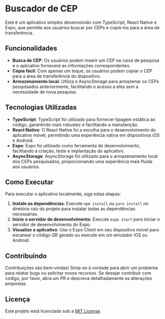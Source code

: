 # Buscador de CEP

Este é um aplicativo simples desenvolvido com TypeScript, React Native e Expo, que permite aos usuários buscar por CEPs e copiá-los para a área de transferência.

## Funcionalidades

- **Busca de CEP**: Os usuários podem inserir um CEP na caixa de pesquisa e o aplicativo fornecerá as informações correspondentes.
- **Cópia fácil**: Com apenas um toque, os usuários podem copiar o CEP para a área de transferência do dispositivo.
- **Armazenamento local**: Utiliza o AsyncStorage para armazenar os CEPs pesquisados anteriormente, facilitando o acesso a eles sem a necessidade de nova pesquisa.

## Tecnologias Utilizadas

- **TypeScript**: TypeScript foi utilizado para fornecer tipagem estática ao código, garantindo mais robustez e facilitando a manutenção.
- **React Native**: O React Native foi a escolha para o desenvolvimento do aplicativo móvel, permitindo uma experiência nativa em dispositivos iOS e Android.
- **Expo**: Expo foi utilizado como ferramenta de desenvolvimento, facilitando a criação, teste e implantação do aplicativo.
- **AsyncStorage**: AsyncStorage foi utilizado para o armazenamento local dos CEPs pesquisados, proporcionando uma experiência mais fluida aos usuários.

## Como Executar

Para executar o aplicativo localmente, siga estas etapas:

1. **Instale as dependências**: Execute `npm install` ou `yarn install` no diretório raiz do projeto para instalar todas as dependências necessárias.
2. **Inicie o servidor de desenvolvimento**: Execute `expo start` para iniciar o servidor de desenvolvimento do Expo.
3. **Visualize o aplicativo**: Use o Expo Client em seu dispositivo móvel para escanear o código QR gerado ou execute em um emulador iOS ou Android.

## Contribuindo

Contribuições são bem-vindas! Sinta-se à vontade para abrir um problema para relatar bugs ou solicitar novos recursos. Se desejar contribuir com código, por favor, abra um PR e descreva detalhadamente as alterações propostas.

## Licença

Este projeto está licenciado sob a [MIT License](LICENSE).
